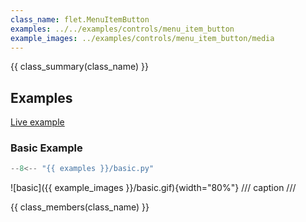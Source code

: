 ```yaml
---
class_name: flet.MenuItemButton
examples: ../../examples/controls/menu_item_button
example_images: ../examples/controls/menu_item_button/media
---
```


{{ class_summary(class_name) }}

## Examples

[Live example](https://flet-controls-gallery.fly.dev/buttons/menuitembutton)

### Basic Example

```python
--8<-- "{{ examples }}/basic.py"
```

![basic]({{ example_images }}/basic.gif){width="80%"}
/// caption
///

{{ class_members(class_name) }}
